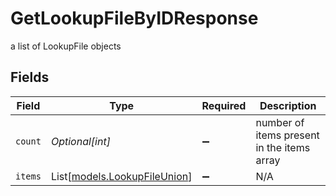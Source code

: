 # GetLookupFileByIDResponse

a list of LookupFile objects


## Fields

| Field                                                        | Type                                                         | Required                                                     | Description                                                  |
| ------------------------------------------------------------ | ------------------------------------------------------------ | ------------------------------------------------------------ | ------------------------------------------------------------ |
| `count`                                                      | *Optional[int]*                                              | :heavy_minus_sign:                                           | number of items present in the items array                   |
| `items`                                                      | List[[models.LookupFileUnion](../models/lookupfileunion.md)] | :heavy_minus_sign:                                           | N/A                                                          |